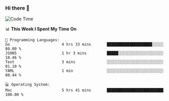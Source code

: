 ### Hi there 👋

<!--
**CrazyCollin/crazycollin** is a ✨ _special_ ✨ repository because its `README.md` (this file) appears on your GitHub profile.

Here are some ideas to get you started:

- 🔭 I’m currently working on ...
- 🌱 I’m currently learning ...
- 👯 I’m looking to collaborate on ...
- 🤔 I’m looking for help with ...
- 💬 Ask me about ...
- 📫 How to reach me: ...
- 😄 Pronouns: ...
- ⚡ Fun fact: ...
-->

<!--START_SECTION:waka-->
![Code Time](http://img.shields.io/badge/Code%20Time-5%2C524%20hrs%2023%20mins-blue)

📊 **This Week I Spent My Time On** 

```text
💬 Programming Languages: 
Go                       4 hrs 33 mins       ████████████████████░░░░░   80.00 % 
JSON5                    1 hr 3 mins         █████░░░░░░░░░░░░░░░░░░░░   18.46 % 
Text                     3 mins              ░░░░░░░░░░░░░░░░░░░░░░░░░   01.10 % 
YAML                     1 min               ░░░░░░░░░░░░░░░░░░░░░░░░░   00.44 % 

💻 Operating System: 
Mac                      5 hrs 41 mins       █████████████████████████   100.00 % 
```


<!--END_SECTION:waka-->
